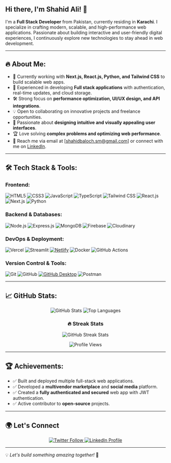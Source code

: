 ## Hi there, I'm Shahid Ali! 👋

I'm a **Full Stack Developer** from Pakistan, currently residing in **Karachi**. I specialize in crafting modern, scalable, and high-performance web applications. Passionate about building interactive and user-friendly digital experiences, I continuously explore new technologies to stay ahead in web development.

---

## 🔥 About Me:
- 🚀 Currently working with **Next.js, React.js, Python, and Tailwind CSS** to build scalable web apps.
- 🎯 Experienced in developing **Full stack applications** with authentication, real-time updates, and cloud storage.
- 🛠️ Strong focus on **performance optimization, UI/UX design, and API integrations**.
- 💡 Open to collaborating on innovative projects and freelance opportunities.
- 🎨 Passionate about **designing intuitive and visually appealing user interfaces**.
- 🏆 Love solving **complex problems and optimizing web performance**.
- 📩 Reach me via email at [shahidbaloch.sm@gmail.com] or connect with me on [LinkedIn](https://www.linkedin.com/in/shahid-ali-64676a2ba/).

---

## 🛠 Tech Stack & Tools:

### **Frontend:**
![HTML5](https://img.shields.io/badge/-HTML5-E34F26?style=flat&logo=html5&logoColor=white)
![CSS3](https://img.shields.io/badge/-CSS3-1572B6?style=flat&logo=css3)
![JavaScript](https://img.shields.io/badge/-JavaScript-F7DF1E?style=flat&logo=javascript&logoColor=black)
![TypeScript](https://img.shields.io/badge/-TypeScript-3178C6?style=flat&logo=typescript&logoColor=white)
![Tailwind CSS](https://img.shields.io/badge/-Tailwind_CSS-38B2AC?style=flat&logo=tailwind-css&logoColor=white)
![React.js](https://img.shields.io/badge/-React.js-61DAFB?style=flat&logo=react&logoColor=black)
![Next.js](https://img.shields.io/badge/-Next.js-000000?style=flat&logo=nextdotjs&logoColor=white)
![Python](https://img.shields.io/badge/-Python-3776AB?style=flat&logo=python&logoColor=white)

### **Backend & Databases:**
![Node.js](https://img.shields.io/badge/-Node.js-339933?style=flat&logo=node.js&logoColor=white)
![Express.js](https://img.shields.io/badge/-Express.js-000000?style=flat&logo=express&logoColor=white)
![MongoDB](https://img.shields.io/badge/-MongoDB-47A248?style=flat&logo=mongodb&logoColor=white)
![Firebase](https://img.shields.io/badge/-Firebase-FFCA28?style=flat&logo=firebase&logoColor=black)
![Cloudinary](https://img.shields.io/badge/-Cloudinary-4285F4?style=flat&logo=cloudinary&logoColor=white)

### **DevOps & Deployment:**
![Vercel](https://img.shields.io/badge/-Vercel-000000?style=flat&logo=vercel&logoColor=white)
![Streamlit](https://img.shields.io/badge/-Streamlit-FF4B4B?style=flat&logo=streamlit&logoColor=white)
[![Netlify](https://img.shields.io/badge/-Netlify-00C7B7?style=flat&logo=netlify&logoColor=white)](https://www.netlify.com/)
![Docker](https://img.shields.io/badge/-Docker-2496ED?style=flat&logo=docker&logoColor=white)
![GitHub Actions](https://img.shields.io/badge/-GitHub_Actions-2088FF?style=flat&logo=github-actions&logoColor=white)

### **Version Control & Tools:**
![Git](https://img.shields.io/badge/-Git-F05032?style=flat&logo=git&logoColor=white)
![GitHub](https://img.shields.io/badge/-GitHub-181717?style=flat&logo=github)
[![GitHub Desktop](https://img.shields.io/badge/-GitHub%20Desktop-24292F?style=flat&logo=github&logoColor=blue)](https://desktop.github.com/)
![Postman](https://img.shields.io/badge/-Postman-FF6C37?style=flat&logo=postman&logoColor=white)

---

## 📈 GitHub Stats:

<div align="center">

  <img src="https://github-readme-stats.vercel.app/api?username=shahidali54&show_icons=true&theme=dark&text_color=FFFFFF" alt="GitHub Stats" />

   <img src="https://github-readme-stats.vercel.app/api/top-langs/?username=shahidali54&layout=compact&theme=dark&text_color=FFFFFF" alt="Top Languages" />

   ### 🔥 Streak Stats  
<p align="center">
  <img src="https://streak-stats.demolab.com/?user=shahidali54&theme=algolia" alt="GitHub Streak Stats" />
</p>

  <img src="https://komarev.com/ghpvc/?username=shahidali54&color=blue" alt="Profile Views" />

</div>

---

## 🏆 Achievements:
- ✅ Built and deployed multiple full-stack web applications.
- ✅ Developed a **multivendor marketplace** and **social media** platform.
- ✅ Created a **fully authenticated and secured** web app with JWT authentication.
- ✅ Active contributor to **open-source** projects.

---

## 🌍 Let's Connect  
<p align="center">
  <a href="https://twitter.com/shahid_ali_0">
    <img src="https://img.shields.io/twitter/follow/shahidali?style=social" alt="Twitter Follow" />
  </a>
  <a href="https://www.linkedin.com/in/shahid-ali-64676a2ba?utm_source=share&utm_campaign=share_via&utm_content=profile&utm_medium=android_app">
    <img src="https://img.shields.io/badge/LinkedIn-Connect-blue?style=for-the-badge&logo=linkedin" alt="LinkedIn Profile" />
  </a>
</p>

---

💡 _Let's build something amazing together!_ 🚀
